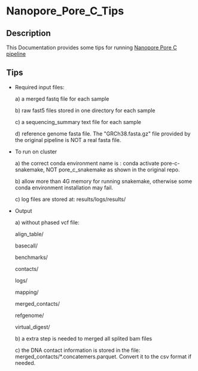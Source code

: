 # Nanopore_Pore_C_Tips
## Description
This Documentation provides some tips for running [Nanopore Pore C pipeline](https://github.com/nanoporetech/Pore-C-Snakemake)
## Tips
* Required input files:

  a) a merged fastq file for each sample
  
  b) raw fast5 files stored in one directory for each sample
  
  c) a sequencing_summary text file for each sample
  
  d) reference genome fasta file. The "GRCh38.fasta.gz" file provided by the original pipeline is NOT a real fasta file. 
  
* To run on cluster

  a) the correct conda environment name is : conda activate pore-c-snakemake, NOT pore_c_snakemake as shown in the original repo.

  b) allow more than 4G memory for running snakemake, otherwise some conda environment installation may fail. 
  
  c) log files are stored at: results/logs/results/
  
* Output

  a) without phased vcf file: 
   
     align_table/
     
     basecall/
     
     benchmarks/
     
     contacts/
     
     logs/
     
     mapping/
     
     merged_contacts/
     
     refgenome/
     
     virtual_digest/
     
   b) a extra step is needed to merged all splited bam files
   
   c) the DNA contact information is stored in the file: merged_contacts/*.concatemers.parquet. Convert it to the csv format if needed.  
     
  
